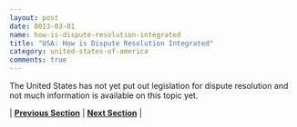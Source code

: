 ```yaml
---
layout: post
date: 0013-03-01
name: how-is-dispute-resolution-integrated
title: "USA: How is Dispute Resolution Integrated"
category: united-states-of-america
comments: true
---
```


The United States has not yet put out legislation for dispute resolution and not much information is available on this topic yet. 


| **[Previous Section](https://neo-project.github.io/global-blockchain-compliance-hub//united-states-of-america/USA-smart-contracts.html)** | **[Next Section](https://neo-project.github.io/global-blockchain-compliance-hub//united-states-of-america/USA-nullify-smart-contracts.html)** |

